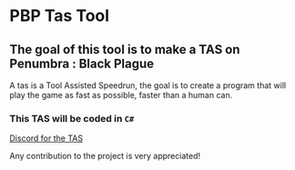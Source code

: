 # PBP Tas Tool
## The goal of this tool is to make a TAS on Penumbra : Black Plague
A tas is a Tool Assisted Speedrun, the goal is to create a program that will play the game as fast as possible, faster than a human can.

### This TAS will be coded in `C#`

[Discord for the TAS](https://discord.gg/BejCksuw2E)

Any contribution to the project is very appreciated!
